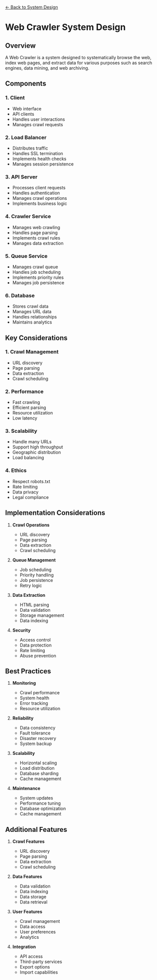 [← Back to System Design](../system-design.md)

# Web Crawler System Design

## Overview
A Web Crawler is a system designed to systematically browse the web, index web pages, and extract data for various purposes such as search engines, data mining, and web archiving.

## Components

### 1. Client
- Web interface
- API clients
- Handles user interactions
- Manages crawl requests

### 2. Load Balancer
- Distributes traffic
- Handles SSL termination
- Implements health checks
- Manages session persistence

### 3. API Server
- Processes client requests
- Handles authentication
- Manages crawl operations
- Implements business logic

### 4. Crawler Service
- Manages web crawling
- Handles page parsing
- Implements crawl rules
- Manages data extraction

### 5. Queue Service
- Manages crawl queue
- Handles job scheduling
- Implements priority rules
- Manages job persistence

### 6. Database
- Stores crawl data
- Manages URL data
- Handles relationships
- Maintains analytics

## Key Considerations

### 1. Crawl Management
- URL discovery
- Page parsing
- Data extraction
- Crawl scheduling

### 2. Performance
- Fast crawling
- Efficient parsing
- Resource utilization
- Low latency

### 3. Scalability
- Handle many URLs
- Support high throughput
- Geographic distribution
- Load balancing

### 4. Ethics
- Respect robots.txt
- Rate limiting
- Data privacy
- Legal compliance

## Implementation Considerations

1. **Crawl Operations**
   - URL discovery
   - Page parsing
   - Data extraction
   - Crawl scheduling

2. **Queue Management**
   - Job scheduling
   - Priority handling
   - Job persistence
   - Retry logic

3. **Data Extraction**
   - HTML parsing
   - Data validation
   - Storage management
   - Data indexing

4. **Security**
   - Access control
   - Data protection
   - Rate limiting
   - Abuse prevention

## Best Practices

1. **Monitoring**
   - Crawl performance
   - System health
   - Error tracking
   - Resource utilization

2. **Reliability**
   - Data consistency
   - Fault tolerance
   - Disaster recovery
   - System backup

3. **Scalability**
   - Horizontal scaling
   - Load distribution
   - Database sharding
   - Cache management

4. **Maintenance**
   - System updates
   - Performance tuning
   - Database optimization
   - Cache management

## Additional Features

1. **Crawl Features**
   - URL discovery
   - Page parsing
   - Data extraction
   - Crawl scheduling

2. **Data Features**
   - Data validation
   - Data indexing
   - Data storage
   - Data retrieval

3. **User Features**
   - Crawl management
   - Data access
   - User preferences
   - Analytics

4. **Integration**
   - API access
   - Third-party services
   - Export options
   - Import capabilities
